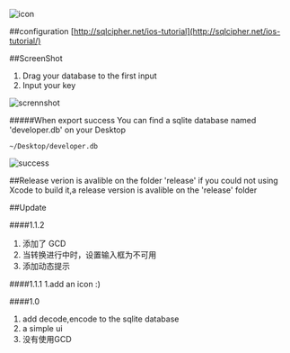 ![icon](http://ww1.sinaimg.cn/large/6e8de9dbjw1e6qvw7hjmgj2074074mx5.jpg)


##configuration
[http://sqlcipher.net/ios-tutorial](http://sqlcipher.net/ios-tutorial/)



##ScreenShot
1. Drag your database to the first input
2. Input your key

![scrennshot](http://ww2.sinaimg.cn/large/6e8de9dbjw1e6qvxrsmc9j20b60btjrq.jpg)

#####When export success
You can find a sqlite database named 'developer.db' on your Desktop

```
~/Desktop/developer.db
```


![success](http://ww4.sinaimg.cn/large/6e8de9dbjw1e6iyseo25vj20cd0caq3e.jpg)


##Release verion is avalible on the folder 'release'
if you could not using Xcode to build it,a release version is avalible on the 'release' folder



##Update

####1.1.2
1. 添加了 GCD
2. 当转换进行中时，设置输入框为不可用
3. 添加动态提示

####1.1.1
1.add an icon :)

####1.0
1. add decode,encode to the sqlite database
2. a simple ui
3. 没有使用GCD